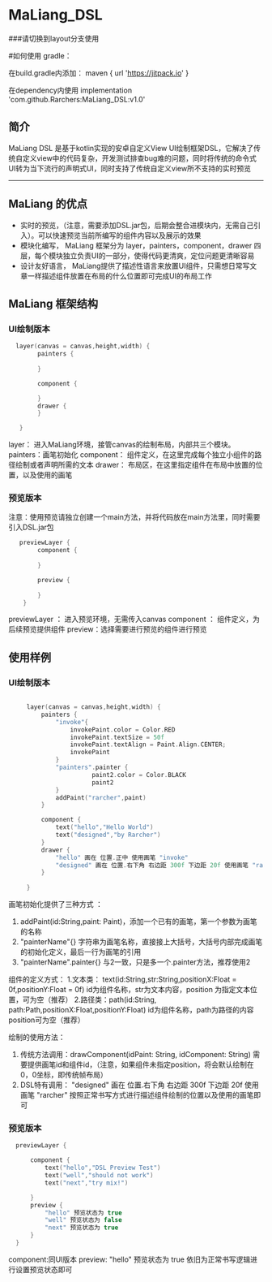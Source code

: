 # MaLiang_DSL

###请切换到layout分支使用

#如何使用
gradle：

在build.gradle内添加：
 maven { url 'https://jitpack.io' }


在dependency内使用 
implementation 'com.github.Rarchers:MaLiang_DSL:v1.0'



## 简介
  MaLiang DSL 是基于kotlin实现的安卓自定义View UI绘制框架DSL，它解决了传统自定义view中的代码复杂，开发测试排查bug难的问题，同时将传统的命令式UI转为当下流行的声明式UI，同时支持了传统自定义view所不支持的实时预览
  ___
## MaLiang 的优点
+ 实时的预览，（注意，需要添加DSL.jar包，后期会整合进模块内，无需自己引入）。可以快速预览当前所编写的组件内容以及展示的效果
+ 模块化编写， MaLiang 框架分为 layer，painters，component，drawer 四层，每个模块独立负责UI的一部分，使得代码更清爽，定位问题更清晰容易
+ 设计友好语言， MaLiang提供了描述性语言来放置UI组件，只需想日常写文章一样描述组件放置在布局的什么位置即可完成UI的布局工作

## MaLiang 框架结构

### UI绘制版本
``` kotlin
  layer(canvas = canvas,height,width) {
        painters {
     
        }

        component {

        }
        drawer {
        }

   }
```
layer： 进入MaLiang环境，接管canvas的绘制布局，内部共三个模块。
painters：画笔初始化
component： 组件定义，在这里完成每个独立小组件的路径绘制或者声明所需的文本
drawer： 布局区，在这里指定组件在布局中放置的位置，以及使用的画笔

### 预览版本
 注意：使用预览请独立创建一个main方法，并将代码放在main方法里，同时需要引入DSL.jar包
``` kotlin
   previewLayer {
        component {
        
        }

        preview {
          
        }
    }
 ```
 previewLayer ： 进入预览环境，无需传入canvas
 component ： 组件定义，为后续预览提供组件
 preview：选择需要进行预览的组件进行预览
 
 
 ## 使用样例
 
 ### UI绘制版本
 ``` kotlin
 
      layer(canvas = canvas,height,width) {
          painters {
              "invoke"{
                  invokePaint.color = Color.RED
                  invokePaint.textSize = 50f
                  invokePaint.textAlign = Paint.Align.CENTER;
                  invokePaint
              }
              "painters".painter {
                        paint2.color = Color.BLACK
                        paint2
              }
              addPaint("rarcher",paint)
          }

          component {
              text("hello","Hello World")
              text("designed","by Rarcher")
          }
          drawer {
              "hello" 画在 位置.正中 使用画笔 "invoke"
              "designed" 画在 位置.右下角 右边距 300f 下边距 20f 使用画笔 "rarcher"
          }
          
      }
 ```
 
 画笔初始化提供了三种方式 ：
 1. addPaint(id:String,paint: Paint)，添加一个已有的画笔，第一个参数为画笔的名称
 2. "painterName"{}  字符串为画笔名称，直接接上大括号，大括号内部完成画笔的初始化定义，最后一行为画笔的引用
 3. "painterName".painter{} 与2一致，只是多一个.painter方法，推荐使用2
 
 组件的定义方式：
 1.文本类： text(id:String,str:String,positionX:Float = 0f,positionY:Float = 0f) id为组件名称，str为文本内容，position 为指定文本位置，可为空（推荐）
 2.路径类：path(id:String, path:Path,positionX:Float,positionY:Float) id为组件名称，path为路径的内容position可为空（推荐）
 
 绘制的使用方法：
 1. 传统方法调用：drawComponent(idPaint: String, idComponent: String) 需要提供画笔id和组件id，（注意，如果组件未指定position，将会默认绘制在0，0坐标，即传统帧布局）
 2. DSL特有调用：  "designed" 画在 位置.右下角 右边距 300f 下边距 20f 使用画笔 "rarcher" 按照正常书写方式进行描述组件绘制的位置以及使用的画笔即可
 
 ### 预览版本
 
  ``` kotlin
    previewLayer {

        component {
            text("hello","DSL Preview Test")
            text("well","should not work")
            text("next","try mix!")

        }
        preview {
            "hello" 预览状态为 true
            "well" 预览状态为 false
            "next" 预览状态为 true
        }
    }
  ```
component:同UI版本
preview:  "hello" 预览状态为 true  依旧为正常书写逻辑进行设置预览状态即可
 
